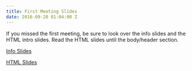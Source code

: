 ```yaml
---
title: First Meeting Slides
date: 2016-09-20 01:04:00 Z
---
```


If you missed the first meeting, be sure to look over the info slides and the HTML intro slides. Read the HTML slides until the body/header section.

[Info Slides](https://docs.google.com/presentation/d/19jRR7xHkE0yC7drQ5GQpoftrX6chWv3wRKc8zsEeTkw/edit?usp=sharing)

[HTML Slides](http://girldevelopit.github.io/gdi-featured-html-css-intro/class1.html#/)